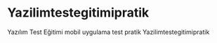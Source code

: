 # Yazilimtestegitimipratik
Yazılım Test Eğitimi mobil uygulama test pratik
Yazilimtestegitimipratik
